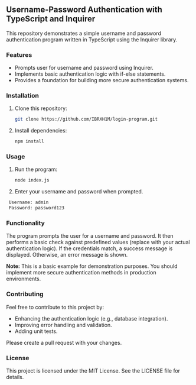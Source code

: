 ## Username-Password Authentication with TypeScript and Inquirer

This repository demonstrates a simple username and password authentication program written in TypeScript using the Inquirer library.

### Features

- Prompts user for username and password using Inquirer.
- Implements basic authentication logic with if-else statements.
- Provides a foundation for building more secure authentication systems.

### Installation

1. Clone this repository:

   ```bash
   git clone https://github.com/IBRXH1M/login-program.git
   ```

2. Install dependencies:

   ```bash
   npm install
   ```

### Usage

1. Run the program:

   ```bash
   node index.js
   ```

2. Enter your username and password when prompted.
```bash
 Username: admin
 Password: password123
```
### Functionality

The program prompts the user for a username and password. It then performs a basic check against predefined values (replace with your actual authentication logic). If the credentials match, a success message is displayed. Otherwise, an error message is shown.

**Note:** This is a basic example for demonstration purposes. You should implement more secure authentication methods in production environments.

### Contributing

Feel free to contribute to this project by:

- Enhancing the authentication logic (e.g., database integration).
- Improving error handling and validation.
- Adding unit tests.

Please create a pull request with your changes.

### License

This project is licensed under the MIT License. See the LICENSE file for details.
